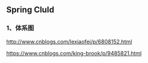 ## Spring Cluld


### 1、体系图



http://www.cnblogs.com/lexiaofei/p/6808152.html
 


https://www.cnblogs.com/king-brook/p/9485821.html


